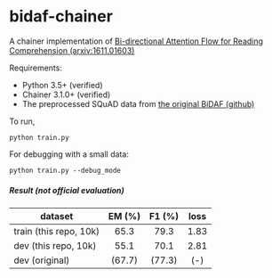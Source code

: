 # bidaf-chainer
A chainer implementation of [Bi-directional Attention Flow for Reading Comprehension (arxiv:1611.01603)](https://arxiv.org/abs/1611.01603)

Requirements:
* Python 3.5+ (verified)
* Chainer 3.1.0+ (verified)
* The preprocessed SQuAD data from [the original BiDAF (github)](https://github.com/allenai/bi-att-flow)

To run,
```
python train.py
```

For debugging with a small data:
```
python train.py --debug_mode
```

##### Result (not official evaluation)

| dataset | EM (%) | F1 (%) | loss |
| ----------- |:------:|:------:|:----:|
| train (this repo, 10k) | 65.3   | 79.3   | 1.83 |
| dev (this repo, 10k) | 55.1   | 70.1   | 2.81 |
| dev (original) | (67.7) | (77.3) | (-) |

